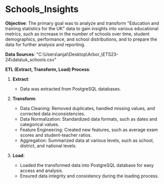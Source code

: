 # Schools_Insights
**Objective**:
The primary goal was to analyze and transform "Education and training statistics for the UK"
data to gain insights into various educational metrics, such as increase in the number of schools over time, student demographics, performance, and school distributions, and to prepare the data for further analysis and reporting.

**Data Sources**: "C:\Users\anjal\Desktop\Arbor_\ETS23-24\data\uk_schools.csv"

**ETL (Extract, Transform, Load) Process**:

1. **Extract**:
   - Data was extracted from PostgreSQL databases.

2. **Transform**:
   - Data Cleaning: Removed duplicates, handled missing values, and corrected data inconsistencies.
   - Data Normalization: Standardized data formats, such as dates and categorical values.   
   - Feature Engineering: Created new features, such as average exam scores and student-teacher ratios.
   - Aggregation: Summarized data at various levels, such as school, district, and national levels.

3. **Load**:
   - Loaded the transformed data into PostgreSQL database for easy access and analysis.
   - Ensured data integrity and consistency during the loading process.
